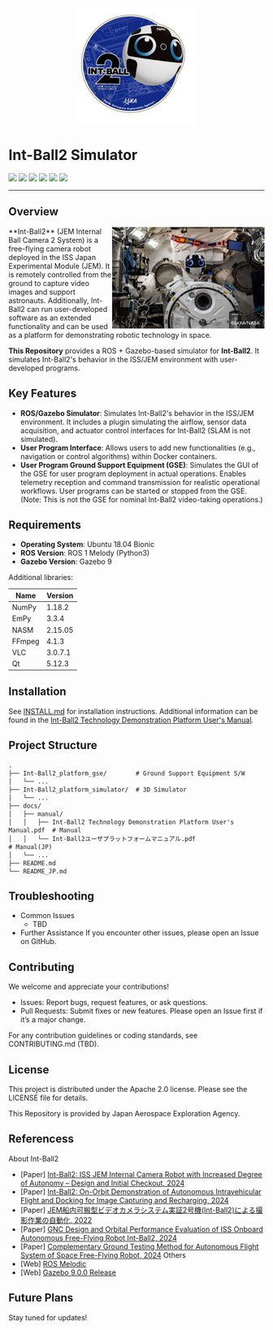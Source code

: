 <div align="center"><img src="https://github.com/jaxa/int-ball2_simulator/blob/main/docs/image/ib2_mission_emblem.png" width="230"/></div>

# Int-Ball2 Simulator

<p style="display: inline">

  <img src="https://img.shields.io/badge/-Ubuntu_18.04_LTS-555555.svg?style=flat&logo=ubuntu">
  <img src="https://img.shields.io/badge/-ROS1--Melodic-%2322314E?style=flat&logo=ROS&logoColor=white">
  <img src="https://img.shields.io/badge/-Python-F2C63C.svg?logo=python&style=flat">
  <img src="https://img.shields.io/badge/-C++-00599C.svg?logo=cplusplus&style=flat">
  <img src="https://img.shields.io/badge/-Docker-1488C6.svg?logo=docker&style=flat">
  <img src="https://img.shields.io/badge/License-Apache--2.0-60C060.svg?style=flat">
</p>

---

## Overview
<img src="https://github.com/jaxa/int-ball2_simulator/blob/main/docs/image/ib2.png" width="300" align="right" style="display: inline"/>
**Int-Ball2** (JEM Internal Ball Camera 2 System) is a free-flying camera robot deployed in the ISS Japan Experimental Module (JEM). It is remotely controlled from the ground to capture video images and support astronauts. Additionally, Int-Ball2 can run user-developed software as an extended functionality and can be used as a platform for demonstrating robotic technology in space.

**This Repository** provides a ROS + Gazebo-based simulator for **Int-Ball2**. It simulates Int-Ball2's behavior in the ISS/JEM environment with user-developed programs.



## Key Features
- **ROS/Gazebo Simulator**: Simulates Int-Ball2's behavior in the ISS/JEM environment. It includes a plugin simulating the airflow, sensor data acquisition, and actuator control interfaces for Int-Ball2 (SLAM is not simulated).
- **User Program Interface**: Allows users to add new functionalities (e.g., navigation or control algorithms) within Docker containers.
- **User Program Ground Support Equipment (GSE)**: Simulates the GUI of the GSE for user program deployment in actual operations. Enables telemetry reception and command transmission for realistic operational workflows. User programs can be started or stopped from the GSE. (Note: This is not the GSE for nominal Int-Ball2 video-taking operations.)

<!-- <img src="https://github.com/jaxa/int-ball2_simulator/blob/main/docs/image/ib2_sw.png" align="center"/> -->



## Requirements
- **Operating System**: Ubuntu 18.04 Bionic  
- **ROS Version**: ROS 1 Melody (Python3)
- **Gazebo Version**: Gazebo 9 

Additional libraries:

| Name | Version |
| ---- | ---- |
|NumPy|1.18.2|
|EmPy|3.3.4|
|NASM|2.15.05|
|FFmpeg|4.1.3|
|VLC|3.0.7.1|
|Qt|5.12.3|


## Installation
See [INSTALL.md](https://github.com/jaxa/int-ball2_simulator/blob/main/INSTALL.md) for installation instructions.
Additional information can be found in the [Int-Ball2 Technology Demonstration Platform User's Manual](https://github.com/jaxa/int-ball2_simulator/blob/main/docs/manual/Int-Ball2%20Technology%20Demonstration%20Platform%20User's%20Manual.pdf).


## Project Structure

```
.
├── Int-Ball2_platform_gse/        # Ground Support Equipment S/W
│   └── ...
├── Int-Ball2_platform_simulator/  # 3D Simulator
│   └── ...
├── docs/ 
│   ├── manual/ 
│   │   ├── Int-Ball2 Technology Demonstration Platform User's Manual.pdf  # Manual
│   │   └── Int-Ball2ユーザプラットフォームマニュアル.pdf                     # Manual(JP)
│   └── ...
├── README.md
└── README_JP.md
```



## Troubleshooting
* Common Issues 
  * TBD
* Further Assistance
  If you encounter other issues, please open an Issue on GitHub.



## Contributing
We welcome and appreciate your contributions!

* Issues: Report bugs, request features, or ask questions.
* Pull Requests: Submit fixes or new features. Please open an Issue first if it’s a major change.

For any contribution guidelines or coding standards, see CONTRIBUTING.md (TBD).



## License
This project is distributed under the Apache 2.0 license. Please see the LICENSE file for details.

This Repository is provided by Japan Aerospace Exploration Agency.






## Referencess
About Int-Ball2
* [Paper] [Int-Ball2: ISS JEM Internal Camera Robot with Increased Degree of Autonomy – Design and Initial Checkout, 2024](https://ieeexplore.ieee.org/document/10688008)
*  [Paper] [Int-Ball2: On-Orbit Demonstration of Autonomous Intravehicular Flight and Docking for Image Capturing and Recharging, 2024](https://ieeexplore.ieee.org/document/10813456)
* [Paper] [JEM船内可搬型ビデオカメラシステム実証2号機(Int-Ball2)による撮影作業の自動化, 2022](https://www.jstage.jst.go.jp/article/jsmermd/2022/0/2022_1P1-H07/_article/-char/ja/)
* [Paper] [GNC Design and Orbital Performance Evaluation of ISS Onboard Autonomous Free-Flying Robot Int-Ball2, 2024](https://ieeexplore.ieee.org/document/10802183)
* [Paper] [Complementary Ground Testing Method for Autonomous Flight System of Space Free-Flying Robot, 2024](https://ieeexplore.ieee.org/document/10521401)
Others
* [Web] [ROS Melodic](https://wiki.ros.org/melodic)
* [Web] [Gazebo 9.0.0 Release](https://classic.gazebosim.org/blog/gazebo9)



## Future Plans
Stay tuned for updates!



